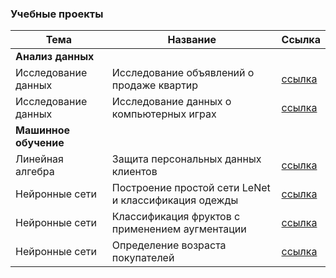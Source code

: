 ### Учебные проекты

|Тема|Название|Ссылка|
| ------------- | ------------- | ------------- |
|**Анализ данных**|
|Исследование данных|Исследование объявлений о продаже квартир|[ссылка](https://github.com/mckuratova/analysis/blob/main/03.ipynb)|
|Исследование данных|Исследование данных о компьютерных играх|[ссылка](https://github.com/mckuratova/analysis/blob/main/05.ipynb)|
|**Машинное обучение**|
|Линейная алгебра|Защита персональных данных клиентов|[ссылка](https://github.com/mckuratova/machine_learning/blob/main/10.ipynb)|
|Нейронные сети|Построение простой сети LeNet и классификация одежды|[ссылка](https://github.com/mckuratova/neural_networks/blob/main/lenet.ipynb)|
|Нейронные сети|Классификация фруктов с применением аугментации|[ссылка](https://github.com/mckuratova/neural_networks/blob/main/fruits.ipynb)|
|Нейронные сети|Определение возраста покупателей|[ссылка](https://github.com/mckuratova/neural_networks/blob/main/computer_vision_project.ipynb)|

<!--
**mckuratova/mckuratova** is a ✨ _special_ ✨ repository because its `README.md` (this file) appears on your GitHub profile.

Here are some ideas to get you started:

- 🔭 I’m currently working on ...
- 🌱 I’m currently learning ...
- 👯 I’m looking to collaborate on ...
- 🤔 I’m looking for help with ...
- 💬 Ask me about ...
- 📫 How to reach me: ...
- 😄 Pronouns: ...
- ⚡ Fun fact: ...
-->
